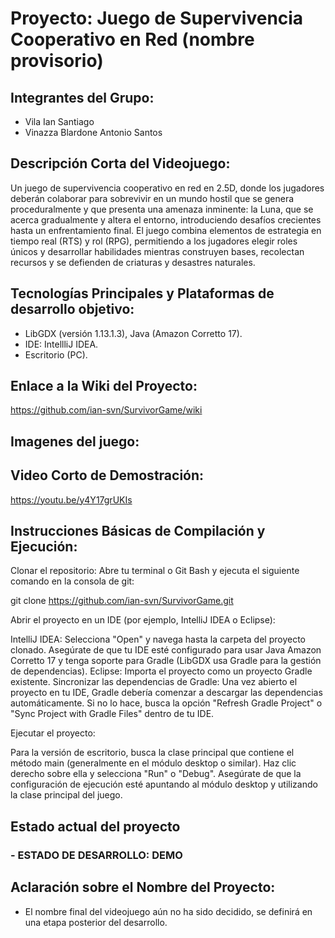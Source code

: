 # Proyecto: Juego de Supervivencia Cooperativo en Red (nombre provisorio)

## Integrantes del Grupo:
- Vila Ian Santiago
- Vinazza Blardone Antonio Santos
## Descripción Corta del Videojuego:
Un juego de supervivencia cooperativo en red en 2.5D, donde los jugadores deberán colaborar para sobrevivir en un mundo hostil que se genera proceduralmente y que presenta una amenaza inminente: la Luna, que se acerca gradualmente y altera el entorno, introduciendo desafíos crecientes hasta un enfrentamiento final. El juego combina elementos de estrategia en tiempo real (RTS) y rol (RPG), permitiendo a los jugadores elegir roles únicos y desarrollar habilidades mientras construyen bases, recolectan recursos y se defienden de criaturas y desastres naturales.

## Tecnologías Principales y Plataformas de desarrollo objetivo:
- LibGDX (versión 1.13.1.3), Java (Amazon Corretto 17).
- IDE: IntellliJ IDEA.
- Escritorio (PC).

## Enlace a la Wiki del Proyecto:
https://github.com/ian-svn/SurvivorGame/wiki

## Imagenes del juego:


## Video Corto de Demostración:
https://youtu.be/y4Y17grUKIs

## Instrucciones Básicas de Compilación y Ejecución:

Clonar el repositorio:
Abre tu terminal o Git Bash y ejecuta el siguiente comando en la consola de git:

git clone https://github.com/ian-svn/SurvivorGame.git

Abrir el proyecto en un IDE (por ejemplo, IntelliJ IDEA o Eclipse):

IntelliJ IDEA: Selecciona "Open" y navega hasta la carpeta del proyecto clonado. Asegúrate de que tu IDE esté configurado para usar Java Amazon Corretto 17 y tenga soporte para Gradle (LibGDX usa Gradle para la gestión de dependencias).
Eclipse: Importa el proyecto como un proyecto Gradle existente.
Sincronizar las dependencias de Gradle:
Una vez abierto el proyecto en tu IDE, Gradle debería comenzar a descargar las dependencias automáticamente. Si no lo hace, busca la opción "Refresh Gradle Project" o "Sync Project with Gradle Files" dentro de tu IDE.

Ejecutar el proyecto:

Para la versión de escritorio, busca la clase principal que contiene el método main (generalmente en el módulo desktop o similar). Haz clic derecho sobre ella y selecciona "Run" o "Debug".
Asegúrate de que la configuración de ejecución esté apuntando al módulo desktop y utilizando la clase principal del juego.

## Estado actual del proyecto
### - ESTADO DE DESARROLLO: DEMO
## Aclaración sobre el Nombre del Proyecto:
- El nombre final del videojuego aún no ha sido decidido, se definirá en una etapa posterior del desarrollo.
